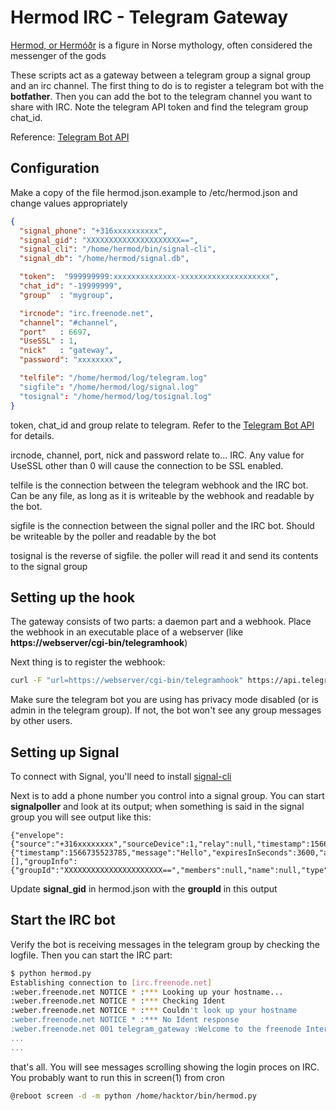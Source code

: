 # Hermod IRC - Telegram Gateway

[Hermod, or Hermóðr](https://en.wikipedia.org/wiki/Herm%C3%B3%C3%B0r) is a figure in Norse mythology,
often considered the messenger of the gods

These scripts act as a gateway between a telegram group a signal group and an irc channel.
The first thing to do is to register a telegram bot with the **botfather**.
Then you can add the bot to the telegram channel you want to share with IRC.
Note the telegram API token and find the telegram group chat\_id.

Reference: [Telegram Bot API](https://core.telegram.org/bots/api "Bot API")

## Configuration

Make a copy of the file hermod.json.example to /etc/hermod.json and change values
appropriately
```json
{
  "signal_phone": "+316xxxxxxxxxx",
  "signal_gid": "XXXXXXXXXXXXXXXXXXXXX==",
  "signal_cli": "/home/hermod/bin/signal-cli",
  "signal_db": "/home/hermod/signal.db",

  "token":  "999999999:xxxxxxxxxxxxxx-xxxxxxxxxxxxxxxxxxxx",
  "chat_id": "-19999999",
  "group"  : "mygroup",

  "ircnode": "irc.freenode.net",
  "channel": "#channel",
  "port"   : 6697,
  "UseSSL" : 1,
  "nick"   : "gateway",
  "password": "xxxxxxxx",

  "telfile": "/home/hermod/log/telegram.log"
  "sigfile": "/home/hermod/log/signal.log"
  "tosignal": "/home/hermod/log/tosignal.log"
}
```
token, chat\_id and group relate to telegram. Refer to the [Telegram Bot API](https://core.telegram.org/bots/api)
for details. 

ircnode, channel, port, nick and password relate to... IRC. Any value for UseSSL other than 0 will cause the connection to be SSL enabled.

telfile is the connection between the telegram webhook and the IRC bot. Can be any file, as long as it is writeable by the webhook and readable by the bot.

sigfile is the connection between the signal poller and the IRC bot. Should be writeable by the poller and readable by the bot

tosignal is the reverse of sigfile. the poller will read it and send its contents to the signal group

## Setting up the hook

The gateway consists of two parts: a daemon part and a webhook. Place the
webhook in an executable place of a webserver (like **https://webserver/cgi-bin/telegramhook**)

Next thing is to register the webhook:

```bash
curl -F "url=https://webserver/cgi-bin/telegramhook" https://api.telegram.org/bot$TOKEN/setWebhook
```

Make sure the telegram bot you are using has privacy mode disabled (or is admin in the telegram group). If not, the bot won't see any group messages by other users.

## Setting up Signal

To connect with Signal, you'll need to install [signal-cli](https://github.com/AsamK/signal-cli)

Next is to add a phone number you control into a signal group. You can start **signalpoller** and 
look at its output; when something is said in the signal group you will see output like this:

```text
{"envelope":{"source":"+316xxxxxxxx","sourceDevice":1,"relay":null,"timestamp":1566735523785,"isReceipt":false,"dataMessage":{"timestamp":1566735523785,"message":"Hello","expiresInSeconds":3600,"attachments":[],"groupInfo":{"groupId":"XXXXXXXXXXXXXXXXXXXXXX==","members":null,"name":null,"type":"DELIVER"}},"syncMessage":null,"callMessage":null}}
```
Update **signal**\_**gid** in hermod.json  with the **groupId** in this output


## Start the IRC bot

Verify the bot is receiving messages in the telegram group by checking the logfile. Then you can start the IRC part:

```bash
$ python hermod.py 
Establishing connection to [irc.freenode.net]
:weber.freenode.net NOTICE * :*** Looking up your hostname...
:weber.freenode.net NOTICE * :*** Checking Ident
:weber.freenode.net NOTICE * :*** Couldn't look up your hostname
:weber.freenode.net NOTICE * :*** No Ident response
:weber.freenode.net 001 telegram_gateway :Welcome to the freenode Internet Relay Chat Network telegram_gateway
...
...

```
that's all. You will see messages scrolling showing the login proces on IRC. You probably want to run this in screen(1) from cron
```bash
@reboot screen -d -m python /home/hacktor/bin/hermod.py
```


